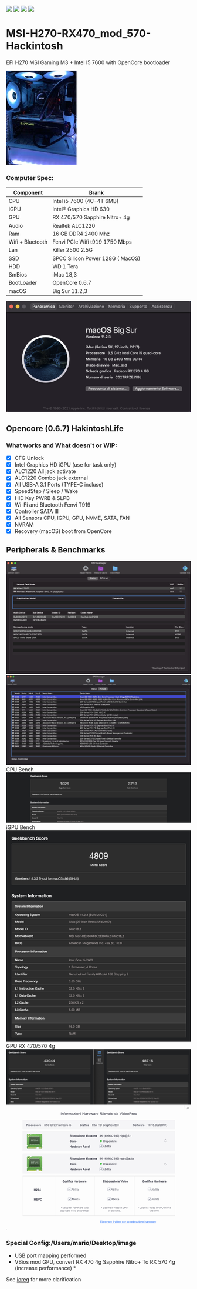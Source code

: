 [![](https://img.shields.io/badge/Gitter%20HL%20Community-Chat-informational?style=flat&logo=gitter&logoColor=white&color=ed1965)](https://gitter.im/Hackintosh-Life-IT/community)
[![](https://img.shields.io/badge/Telegram-HackintoshLifeIT-informational?style=flat&logo=telegram&logoColor=white&color=5fb659)](https://t.me/HackintoshLife_it)
[![](https://img.shields.io/badge/Facebook-HackintoshLifeIT-informational?style=flat&logo=facebook&logoColor=white&color=3a4dc9)](https://www.facebook.com/hackintoshlife/)
[![](https://img.shields.io/badge/Instagram-HackintoshLifeIT-informational?style=flat&logo=instagram&logoColor=white&color=8a178a)](https://www.instagram.com/hackintoshlife.it_official/)

# MSI-H270-RX470_mod_570-Hackintosh

EFI H270 MSI Gaming M3 + Intel I5 7600 with OpenCore bootloader

![descrizione](./screenshot/pcimage.jpg)

### Computer Spec:

| Component        | Brank                              |
| ---------------- | ---------------------------------- |
| CPU              | Intel i5 7600 (4C-4T 6MB)          |
| iGPU             | Intel® Graphics HD 630             |
| GPU              | RX 470/570 Sapphire Nitro+ 4g      |
| Audio            | Realtek ALC1220                    |
| Ram              | 16 GB DDR4 2400 Mhz                |
| Wifi + Bluetooth | Fenvi PCIe Wifi t919 1750 Mbps     |
| Lan              | Killer 2500 2.5G                   |
| SSD              | SPCC Silicon Power 128G ( MacOS)   |
| HDD              | WD 1 Tera                          | 
| SmBios           | iMac 18,3                          |
| BootLoader       | OpenCore 0.6.7                     |
| macOS            | Big Sur 11.2,3                     |



![infobigsur](./screenshot/infomac.png)

## Opencore (0.6.7) HakintoshLife

### What works and What doesn't or WIP:

- [x] CFG Unlock
- [x] Intel Graphics HD iGPU (use for task only)
- [x] ALC1220 All jack activate
- [x] ALC1220 Combo jack external
- [x] All USB-A 3.1 Ports (TYPE-C incluse)
- [x] SpeedStep / Sleep / Wake
- [x] HID Key PWRB & SLPB 
- [x] Wi-Fi and Bluetooth Fenvi T919
- [x] Controller SATA III 
- [x] All Sensors CPU, IGPU, GPU, NVME, SATA, FAN
- [x] NVRAM
- [x] Recovery (macOS) boot from OpenCore

## Peripherals & Benchmarks

![infohack](./screenshot/dpci.png)
![infopci](./screenshot/pcilist.png)
CPU Bench
![CPU](./screenshot/cpu.png)
iGPU Bench
![metal](./screenshot/igpu.png)
GPU RX 470/570 4g
![metal](./screenshot/gpu.png)
![videoproc](./screenshot/hevc.png)

### Special Config:/Users/mario/Desktop/image

- USB port mapping performed
- VBios mod GPU, convert RX 470 4g Sapphire Nitro+ To RX 570 4g (increase performance) *

See [ioreg](https://github.com/Speeedo83/MSI-H270-RX470_mod_570-Hackintosh/blob/main/iMacLaboratorio.ioreg) for more clarification

